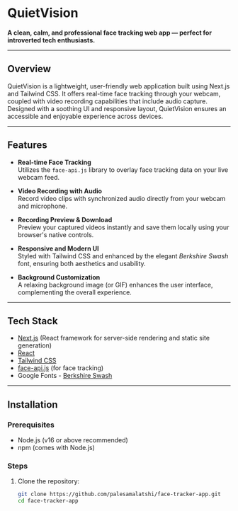 # QuietVision

**A clean, calm, and professional face tracking web app — perfect for introverted tech enthusiasts.**

---

## Overview

QuietVision is a lightweight, user-friendly web application built using Next.js and Tailwind CSS. It offers real-time face tracking through your webcam, coupled with video recording capabilities that include audio capture. Designed with a soothing UI and responsive layout, QuietVision ensures an accessible and enjoyable experience across devices.

---

## Features

- **Real-time Face Tracking**  
  Utilizes the `face-api.js` library to overlay face tracking data on your live webcam feed.

- **Video Recording with Audio**  
  Record video clips with synchronized audio directly from your webcam and microphone.

- **Recording Preview & Download**  
  Preview your captured videos instantly and save them locally using your browser's native controls.

- **Responsive and Modern UI**  
  Styled with Tailwind CSS and enhanced by the elegant *Berkshire Swash* font, ensuring both aesthetics and usability.

- **Background Customization**  
  A relaxing background image (or GIF) enhances the user interface, complementing the overall experience.

---

## Tech Stack

- [Next.js](https://nextjs.org/) (React framework for server-side rendering and static site generation)
- [React](https://reactjs.org/)
- [Tailwind CSS](https://tailwindcss.com/)
- [face-api.js](https://github.com/justadudewhohacks/face-api.js) (for face tracking)
- Google Fonts - [Berkshire Swash](https://fonts.google.com/specimen/Berkshire+Swash)

---

## Installation

### Prerequisites

- Node.js (v16 or above recommended)
- npm (comes with Node.js)

### Steps

1. Clone the repository:

   ```bash
   git clone https://github.com/palesamalatshi/face-tracker-app.git
   cd face-tracker-app
